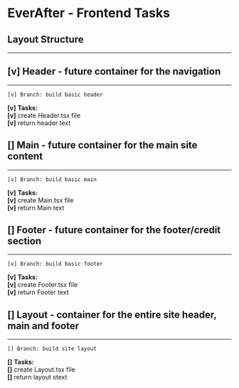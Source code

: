 # EverAfter - Frontend Tasks

## Layout Structure

---

## **[v]** Header - future container for the navigation

---

    [v] Branch: build basic header

**[v]** **Tasks:** \
**[v]** create Header.tsx file\
**[v]** return header text

## **[]** Main - future container for the main site content

---

    [v] Branch: build basic main

**[v]** **Tasks:** \
**[v]** create Main.tsx file\
**[v]** return Main text

## **[]** Footer - future container for the footer/credit section

---

    [v] Branch: build basic footer

**[v]** **Tasks:** \
**[v]** create Footer.tsx file\
**[v]** return Footer text

## **[]** Layout - container for the entire site header, main and footer

---

    [] Branch: build site layout

**[]** **Tasks:** \
**[]** create Layout.tsx file\
**[]** return layout stext
